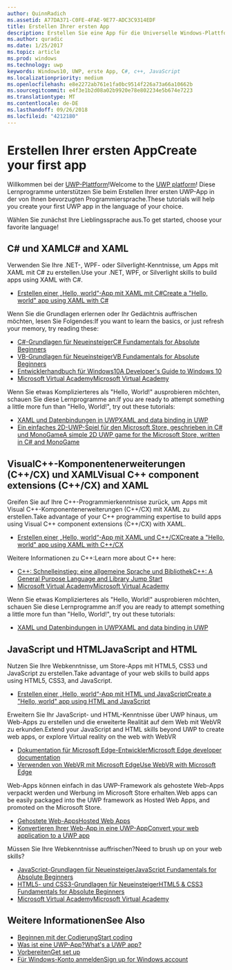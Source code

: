 ```yaml
---
author: QuinnRadich
ms.assetid: A77DA371-C0FE-4FAE-9E77-ADC3C9314EDF
title: Erstellen Ihrer ersten App
description: Erstellen Sie eine App für die Universelle Windows-Plattform (UWP) für Windows10 mithilfe Ihrer bevorzugten Programmiersprache.
ms.author: quradic
ms.date: 1/25/2017
ms.topic: article
ms.prod: windows
ms.technology: uwp
keywords: Windows10, UWP, erste App, C#, c++, JavaScript
ms.localizationpriority: medium
ms.openlocfilehash: e8e2272ab761e1fa0bc9514f226a73a66a10662b
ms.sourcegitcommit: e4f3e1b2d08a02b9920e78e802234e5b674e7223
ms.translationtype: MT
ms.contentlocale: de-DE
ms.lasthandoff: 09/26/2018
ms.locfileid: "4212180"
---
```

# <a name="create-your-first-app"></a><span data-ttu-id="10922-104">Erstellen Ihrer ersten App</span><span class="sxs-lookup"><span data-stu-id="10922-104">Create your first app</span></span>

<span data-ttu-id="10922-105">Willkommen bei der [UWP-Plattform](universal-application-platform-guide.md)!</span><span class="sxs-lookup"><span data-stu-id="10922-105">Welcome to the [UWP platform](universal-application-platform-guide.md)!</span></span> <span data-ttu-id="10922-106">Diese Lernprogramme unterstützen Sie beim Erstellen Ihrer ersten UWP-App in der von Ihnen bevorzugten Programmiersprache.</span><span class="sxs-lookup"><span data-stu-id="10922-106">These tutorials will help you create your first UWP app in the language of your choice.</span></span>

<span data-ttu-id="10922-107">Wählen Sie zunächst Ihre Lieblingssprache aus.</span><span class="sxs-lookup"><span data-stu-id="10922-107">To get started, choose your favorite language!</span></span>

## <a name="c-and-xaml"></a><span data-ttu-id="10922-108">C# und XAML</span><span class="sxs-lookup"><span data-stu-id="10922-108">C# and XAML</span></span>

<span data-ttu-id="10922-109">Verwenden Sie Ihre .NET-, WPF- oder Silverlight-Kenntnisse, um Apps mit XAML mit C# zu erstellen.</span><span class="sxs-lookup"><span data-stu-id="10922-109">Use your .NET, WPF, or Silverlight skills to build apps using XAML with C#.</span></span>

* [<span data-ttu-id="10922-110">Erstellen einer „Hello, world“-App mit XAML mit C#</span><span class="sxs-lookup"><span data-stu-id="10922-110">Create a "Hello, world" app using XAML with C#</span></span>](create-a-hello-world-app-xaml-universal.md)

<span data-ttu-id="10922-111">Wenn Sie die Grundlagen erlernen oder Ihr Gedächtnis auffrischen möchten, lesen Sie Folgendes:</span><span class="sxs-lookup"><span data-stu-id="10922-111">If you want to learn the basics, or just refresh your memory, try reading these:</span></span>

* [<span data-ttu-id="10922-112">C#-Grundlagen für Neueinsteiger</span><span class="sxs-lookup"><span data-stu-id="10922-112">C# Fundamentals for Absolute Beginners</span></span>](https://go.microsoft.com/fwlink/?linkid=850801)
* [<span data-ttu-id="10922-113">VB-Grundlagen für Neueinsteiger</span><span class="sxs-lookup"><span data-stu-id="10922-113">VB Fundamentals for Absolute Beginners</span></span>](https://go.microsoft.com/fwlink/?linkid=850802)
* [<span data-ttu-id="10922-114">Entwicklerhandbuch für Windows10</span><span class="sxs-lookup"><span data-stu-id="10922-114">A Developer's Guide to Windows 10</span></span>](https://go.microsoft.com/fwlink/?linkid=850804)
* [<span data-ttu-id="10922-115">Microsoft Virtual Academy</span><span class="sxs-lookup"><span data-stu-id="10922-115">Microsoft Virtual Academy</span></span>](http://www.microsoftvirtualacademy.com/)

<span data-ttu-id="10922-116">Wenn Sie etwas Komplizierteres als "Hello, World!" ausprobieren möchten, schauen Sie diese Lernprogramme an:</span><span class="sxs-lookup"><span data-stu-id="10922-116">If you are ready to attempt something a little more fun than "Hello, World!", try out these tutorials:</span></span>

* [<span data-ttu-id="10922-117">XAML und Datenbindungen in UWP</span><span class="sxs-lookup"><span data-stu-id="10922-117">XAML and data binding in UWP</span></span>](xaml-basics-intro.md)
* [<span data-ttu-id="10922-118">Ein einfaches 2D-UWP-Spiel für den Microsoft Store, geschrieben in C# und MonoGame</span><span class="sxs-lookup"><span data-stu-id="10922-118">A simple 2D UWP game for the Microsoft Store, written in C# and MonoGame</span></span>](get-started-tutorial-game-mg2d.md)


## <a name="visual-c-component-extensions-ccx-and-xaml"></a><span data-ttu-id="10922-119">VisualC++-Komponentenerweiterungen (C++/CX) und XAML</span><span class="sxs-lookup"><span data-stu-id="10922-119">Visual C++ component extensions (C++/CX) and XAML</span></span>

<span data-ttu-id="10922-120">Greifen Sie auf Ihre C++-Programmierkenntnisse zurück, um Apps mit Visual C++-Komponentenerweiterungen (C++/CX) mit XAML zu erstellen.</span><span class="sxs-lookup"><span data-stu-id="10922-120">Take advantage of your C++ programming expertise to build apps using Visual C++ component extensions (C++/CX) with XAML.</span></span>

* [<span data-ttu-id="10922-121">Erstellen einer „Hello, world“-App mit XAML und C++/CX</span><span class="sxs-lookup"><span data-stu-id="10922-121">Create a "Hello, world" app using XAML with C++/CX</span></span>](create-a-basic-windows-10-app-in-cpp.md)

<span data-ttu-id="10922-122">Weitere Informationen zu C++:</span><span class="sxs-lookup"><span data-stu-id="10922-122">Learn more about C++ here:</span></span>

* [<span data-ttu-id="10922-123">C++: Schnelleinstieg: eine allgemeine Sprache und Bibliothek</span><span class="sxs-lookup"><span data-stu-id="10922-123">C++: A General Purpose Language and Library Jump Start</span></span>](http://www.microsoftvirtualacademy.com/training-courses/c-a-general-purpose-language-and-library-jump-start)
* [<span data-ttu-id="10922-124">Microsoft Virtual Academy</span><span class="sxs-lookup"><span data-stu-id="10922-124">Microsoft Virtual Academy</span></span>](http://go.microsoft.com/fwlink/p/?LinkID=389916)

<span data-ttu-id="10922-125">Wenn Sie etwas Komplizierteres als "Hello, World!" ausprobieren möchten, schauen Sie diese Lernprogramme an:</span><span class="sxs-lookup"><span data-stu-id="10922-125">If you are ready to attempt something a little more fun than "Hello, World!", try out these tutorials:</span></span>

* [<span data-ttu-id="10922-126">XAML und Datenbindungen in UWP</span><span class="sxs-lookup"><span data-stu-id="10922-126">XAML and data binding in UWP</span></span>](xaml-basics-intro.md)

## <a name="javascript-and-html"></a><span data-ttu-id="10922-127">JavaScript und HTML</span><span class="sxs-lookup"><span data-stu-id="10922-127">JavaScript and HTML</span></span>

<span data-ttu-id="10922-128">Nutzen Sie Ihre Webkenntnisse, um Store-Apps mit HTML5, CSS3 und JavaScript zu erstellen.</span><span class="sxs-lookup"><span data-stu-id="10922-128">Take advantage of your web skills to build apps using HTML5, CSS3, and JavaScript.</span></span>

* [<span data-ttu-id="10922-129">Erstellen einer „Hello, world“-App mit HTML und JavaScript</span><span class="sxs-lookup"><span data-stu-id="10922-129">Create a "Hello, world" app using HTML and JavaScript</span></span>](create-a-hello-world-app-js-uwp.md)

<span data-ttu-id="10922-130">Erweitern Sie Ihr JavaScript- und HTML-Kenntnisse über UWP hinaus, um Web-Apps zu erstellen und die erweiterte Realität auf dem Web mit WebVR zu erkunden.</span><span class="sxs-lookup"><span data-stu-id="10922-130">Extend your JavaScript and HTML skills beyond UWP to create web apps, or explore Virtual reality on the web with WebVR</span></span>

* [<span data-ttu-id="10922-131">Dokumentation für Microsoft Edge-Entwickler</span><span class="sxs-lookup"><span data-stu-id="10922-131">Microsoft Edge developer documentation</span></span>](https://docs.microsoft.com/microsoft-edge/)
* [<span data-ttu-id="10922-132">Verwenden von WebVR mit Microsoft Edge</span><span class="sxs-lookup"><span data-stu-id="10922-132">Use WebVR with Microsoft Edge</span></span>](https://docs.microsoft.com/en-us/microsoft-edge/webvr/)

<span data-ttu-id="10922-133">Web-Apps können einfach in das UWP-Framework als gehostete Web-Apps verpackt werden und Werbung im Microsoft Store erhalten.</span><span class="sxs-lookup"><span data-stu-id="10922-133">Web apps can be easily packaged into the UWP framework as Hosted Web Apps, and promoted on the Microsoft Store.</span></span>

* [<span data-ttu-id="10922-134">Gehostete Web-Apps</span><span class="sxs-lookup"><span data-stu-id="10922-134">Hosted Web Apps</span></span>](https://developer.microsoft.com/windows/bridges/hosted-web-apps)
* [<span data-ttu-id="10922-135">Konvertieren Ihrer Web-App in eine UWP-App</span><span class="sxs-lookup"><span data-stu-id="10922-135">Convert your web application to a UWP app</span></span>](../porting/hwa-create-windows.md)

<span data-ttu-id="10922-136">Müssen Sie Ihre Webkenntnisse auffrischen?</span><span class="sxs-lookup"><span data-stu-id="10922-136">Need to brush up on your web skills?</span></span>

* [<span data-ttu-id="10922-137">JavaScript-Grundlagen für Neueinsteiger</span><span class="sxs-lookup"><span data-stu-id="10922-137">JavaScript Fundamentals for Absolute Beginners</span></span>](http://www.microsoftvirtualacademy.com/training-courses/javascript-fundamentals-for-absolute-beginners)
* [<span data-ttu-id="10922-138">HTML5- und CSS3-Grundlagen für Neueinsteiger</span><span class="sxs-lookup"><span data-stu-id="10922-138">HTML5 & CSS3 Fundamentals for Absolute Beginners</span></span>](http://www.microsoftvirtualacademy.com/training-courses/html5-css3-fundamentals-development-for-absolute-beginners)
* [<span data-ttu-id="10922-139">Microsoft Virtual Academy</span><span class="sxs-lookup"><span data-stu-id="10922-139">Microsoft Virtual Academy</span></span>](http://go.microsoft.com/fwlink/p/?LinkID=389916)

## <a name="see-also"></a><span data-ttu-id="10922-140">Weitere Informationen</span><span class="sxs-lookup"><span data-stu-id="10922-140">See Also</span></span>

* [<span data-ttu-id="10922-141">Beginnen mit der Codierung</span><span class="sxs-lookup"><span data-stu-id="10922-141">Start coding</span></span>](create-uwp-apps.md)
* [<span data-ttu-id="10922-142">Was ist eine UWP-App?</span><span class="sxs-lookup"><span data-stu-id="10922-142">What's a UWP app?</span></span>](universal-application-platform-guide.md)
* [<span data-ttu-id="10922-143">Vorbereiten</span><span class="sxs-lookup"><span data-stu-id="10922-143">Get set up</span></span>](get-set-up.md)
* [<span data-ttu-id="10922-144">Für Windows-Konto anmelden</span><span class="sxs-lookup"><span data-stu-id="10922-144">Sign up for Windows account</span></span>](sign-up.md)
